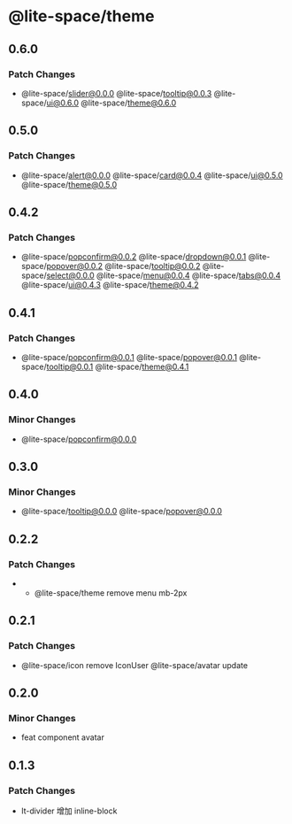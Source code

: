 # @lite-space/theme

## 0.6.0

### Patch Changes

- @lite-space/slider@0.0.0
  @lite-space/tooltip@0.0.3
  @lite-space/ui@0.6.0
  @lite-space/theme@0.6.0

## 0.5.0

### Patch Changes

- @lite-space/alert@0.0.0
  @lite-space/card@0.0.4
  @lite-space/ui@0.5.0
  @lite-space/theme@0.5.0

## 0.4.2

### Patch Changes

- @lite-space/popconfirm@0.0.2
  @lite-space/dropdown@0.0.1
  @lite-space/popover@0.0.2
  @lite-space/tooltip@0.0.2
  @lite-space/select@0.0.0
  @lite-space/menu@0.0.4
  @lite-space/tabs@0.0.4
  @lite-space/ui@0.4.3
  @lite-space/theme@0.4.2

## 0.4.1

### Patch Changes

- @lite-space/popconfirm@0.0.1
  @lite-space/popover@0.0.1
  @lite-space/tooltip@0.0.1
  @lite-space/theme@0.4.1

## 0.4.0

### Minor Changes

- @lite-space/popconfirm@0.0.0

## 0.3.0

### Minor Changes

- @lite-space/tooltip@0.0.0
  @lite-space/popover@0.0.0

## 0.2.2

### Patch Changes

- - @lite-space/theme remove menu mb-2px

## 0.2.1

### Patch Changes

- @lite-space/icon remove IconUser
  @lite-space/avatar update

## 0.2.0

### Minor Changes

- feat component avatar

## 0.1.3

### Patch Changes

- lt-divider 增加 inline-block
